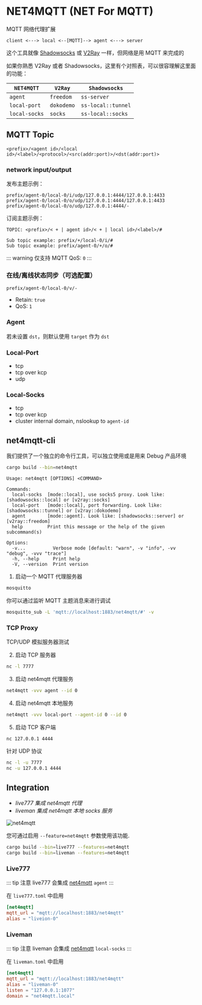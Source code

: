 # NET4MQTT (NET For MQTT)

MQTT 网络代理扩展

```
client <---> local <--[MQTT]--> agent <---> server
```

这个工具就像 [Shadowsocks](https://shadowsocks.org/) 或 [V2Ray](https://www.v2ray.com/) 一样，但网络是用 MQTT 来完成的

如果你熟悉 V2Ray 或者 Shadowsocks，这里有个对照表，可以很容理解这里面的功能：

`NET4MQTT`    | `V2Ray`    | `Shadowsocks`
------------- | -----      | -----------
`agent`       | `freedom`  | `ss-server`
`local-port`  | `dokodemo` | `ss-local::tunnel`
`local-socks` | `socks`    | `ss-local::socks`

## MQTT Topic

```
<prefix>/<agent id>/<local id>/<label>/<protocol>/<src(addr:port)>/<dst(addr:port)>
```

### network input/output

​发布主题示例：​​

```
prefix/agent-0/local-0/i/udp/127.0.0.1:4444/127.0.0.1:4433
prefix/agent-0/local-0/o/udp/127.0.0.1:4444/127.0.0.1:4433
prefix/agent-0/local-0/o/udp/127.0.0.1:4444/-
```

​订阅主题示例：​​

```
TOPIC: <prefix>/< + | agent id>/< + | local id>/<label>/#

Sub topic example: prefix/+/local-0/i/#
Sub topic example: prefix/agent-0/+/o/#
```

::: warning
仅支持 MQTT QoS: `0`
:::

### 在线/离线状态同步（可选配置）​​

```
prefix/agent-0/local-0/v/-
```

- Retain: `true`
- QoS: `1`


### Agent

​若未设置 `dst`，则默认使用 `target` 作为 `dst`

### Local-Port
- tcp
- tcp over kcp
- udp

### Local-Socks
- tcp
- tcp over kcp
- cluster internal domain, nslookup to `agent-id`

## net4mqtt-cli

我们提供了一个独立的命令行工具，可以独立使用或是用来 Debug 产品环境

```bash
cargo build --bin=net4mqtt
```

```
Usage: net4mqtt [OPTIONS] <COMMAND>

Commands:
  local-socks  [mode::local], use socks5 proxy. Look like: [shadowsocks::local] or [v2ray::socks]
  local-port   [mode::local], port forwarding. Look like: [shadowsocks::tunnel] or [v2ray::dokodemo]
  agent        [mode::agent]. Look like: [shadowsocks::server] or [v2ray::freedom]
  help         Print this message or the help of the given subcommand(s)

Options:
  -v...          Verbose mode [default: "warn", -v "info", -vv "debug", -vvv "trace"]
  -h, --help     Print help
  -V, --version  Print version
```

1. 启动一个 MQTT 代理服务器​​

```bash
mosquitto
```

​你可以通过监听 MQTT 主题消息来进行调试​​

```bash
mosquitto_sub -L 'mqtt://localhost:1883/net4mqtt/#' -v
```

### TCP Proxy

​TCP/UDP 模拟服务器测试​​

2. ​启动 TCP 服务器​​

```bash
nc -l 7777
```

3. ​启动 net4mqtt 代理服务​​

```bash
net4mqtt -vvv agent --id 0
```

4. ​启动 net4mqtt 本地服务​​

```bash
net4mqtt -vvv local-port --agent-id 0 --id 0
```

5. ​启动 TCP 客户端​​

```bash
nc 127.0.0.1 4444
```

针对 UDP 协议

```bash
nc -l -u 7777
nc -u 127.0.0.1 4444
```

## Integration

- *​live777 集成 net4mqtt 代理​​*
- *liveman 集成 net4mqtt 本地 socks 服务​​*

![net4mqtt](/net4mqtt.excalidraw.svg)


​您可通过启用 `--feature=net4mqtt` 参数使用该功能​​.

```bash
cargo build --bin=live777 --features=net4mqtt
cargo build --bin=liveman --features=net4mqtt
```

### Live777

::: tip 注意
live777 会集成 [net4mqtt](/zh/guide/net4mqtt) `agent`
:::

在 `live777.toml` 中启用​​

```toml
[net4mqtt]
mqtt_url = "mqtt://localhost:1883/net4mqtt"
alias = "liveion-0"
```

### Liveman

::: tip 注意
liveman 会集成 [net4mqtt](/zh/guide/net4mqtt) `local-socks`
:::

在 `liveman.toml` 中启用​​

```toml
[net4mqtt]
mqtt_url = "mqtt://localhost:1883/net4mqtt"
alias = "liveman-0"
listen = "127.0.0.1:1077"
domain = "net4mqtt.local"
```

